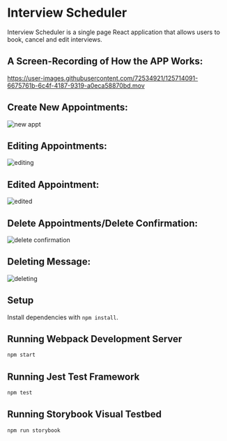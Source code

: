# Interview Scheduler

Interview Scheduler is a single page React application that allows users to book, cancel and edit interviews. 


## A Screen-Recording of How the APP Works: 

https://user-images.githubusercontent.com/72534921/125714091-6675761b-6c4f-4187-9319-a0eca58870bd.mov

## Create New Appointments:
![new appt](https://user-images.githubusercontent.com/72534921/125713519-3f01aabc-6b46-4f0c-bcd9-69741520728f.png)

## Editing Appointments:
![editing ](https://user-images.githubusercontent.com/72534921/125713751-7c841d1c-3fb9-429c-8bf0-18f6e9195816.png)

## Edited Appointment:
![edited](https://user-images.githubusercontent.com/72534921/125713796-15e71de5-1340-4235-b95a-26577dc01d7a.png)

## Delete Appointments/Delete Confirmation:
![delete confirmation](https://user-images.githubusercontent.com/72534921/125713837-8f9b1cee-e86c-425b-ad58-36e8ea979a52.png)

## Deleting Message: 
![deleting](https://user-images.githubusercontent.com/72534921/125713881-11a129a7-8f41-4a54-83cd-1f4a1df4c88b.png)


## Setup

Install dependencies with `npm install`.

## Running Webpack Development Server

```sh
npm start
```

## Running Jest Test Framework

```sh
npm test
```

## Running Storybook Visual Testbed

```sh
npm run storybook
```